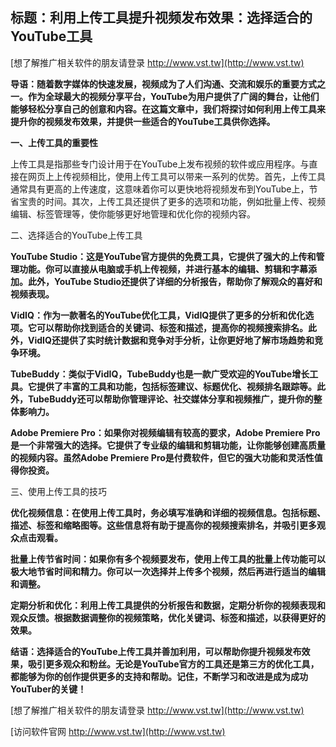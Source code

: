 ## **标题：利用上传工具提升视频发布效果：选择适合的YouTube工具**

[想了解推广相关软件的朋友请登录 http://www.vst.tw](http://www.vst.tw)

**导语：随着数字媒体的快速发展，视频成为了人们沟通、交流和娱乐的重要方式之一。作为全球最大的视频分享平台，YouTube为用户提供了广阔的舞台，让他们能够轻松分享自己的创意和内容。在这篇文章中，我们将探讨如何利用上传工具来提升你的视频发布效果，并提供一些适合的YouTube工具供你选择。**

**一、上传工具的重要性**

上传工具是指那些专门设计用于在YouTube上发布视频的软件或应用程序。与直接在网页上上传视频相比，使用上传工具可以带来一系列的优势。首先，上传工具通常具有更高的上传速度，这意味着你可以更快地将视频发布到YouTube上，节省宝贵的时间。其次，上传工具还提供了更多的选项和功能，例如批量上传、视频编辑、标签管理等，使你能够更好地管理和优化你的视频内容。

二、选择适合的YouTube上传工具

**YouTube Studio：这是YouTube官方提供的免费工具，它提供了强大的上传和管理功能。你可以直接从电脑或手机上传视频，并进行基本的编辑、剪辑和字幕添加。此外，YouTube Studio还提供了详细的分析报告，帮助你了解观众的喜好和视频表现。**

**VidIQ：作为一款著名的YouTube优化工具，VidIQ提供了更多的分析和优化选项。它可以帮助你找到适合的关键词、标签和描述，提高你的视频搜索排名。此外，VidIQ还提供了实时统计数据和竞争对手分析，让你更好地了解市场趋势和竞争环境。**

**TubeBuddy：类似于VidIQ，TubeBuddy也是一款广受欢迎的YouTube增长工具。它提供了丰富的工具和功能，包括标签建议、标题优化、视频排名跟踪等。此外，TubeBuddy还可以帮助你管理评论、社交媒体分享和视频推广，提升你的整体影响力。**

**Adobe Premiere Pro：如果你对视频编辑有较高的要求，Adobe Premiere Pro是一个非常强大的选择。它提供了专业级的编辑和剪辑功能，让你能够创建高质量的视频内容。虽然Adobe Premiere Pro是付费软件，但它的强大功能和灵活性值得你投资。**

三、使用上传工具的技巧

**优化视频信息：在使用上传工具时，务必填写准确和详细的视频信息。包括标题、描述、标签和缩略图等。这些信息将有助于提高你的视频搜索排名，并吸引更多观众点击观看。**

**批量上传节省时间：如果你有多个视频要发布，使用上传工具的批量上传功能可以极大地节省时间和精力。你可以一次选择并上传多个视频，然后再进行适当的编辑和调整。**

**定期分析和优化：利用上传工具提供的分析报告和数据，定期分析你的视频表现和观众反馈。根据数据调整你的视频策略，优化关键词、标签和描述，以获得更好的效果。**

**结语：选择适合的YouTube上传工具并善加利用，可以帮助你提升视频发布效果，吸引更多观众和粉丝。无论是YouTube官方的工具还是第三方的优化工具，都能够为你的创作提供更多的支持和帮助。记住，不断学习和改进是成为成功YouTuber的关键！**

[想了解推广相关软件的朋友请登录 http://www.vst.tw](http://www.vst.tw)


[访问软件官网 http://www.vst.tw](http://www.vst.tw)
